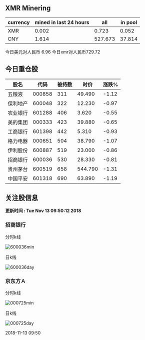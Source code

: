 ## XMR Minering

|currency|mined in last 24 hours|all|in pool|
|---|---|---|---|
|XMR|0.002|0.723|0.052|
|CNY|1.614|527.673|37.814|

今日美元对人民币 6.96	今日xmr对人民币729.72


## 今日重仓股 

|股名|代码|被持数|时价|涨跌%|
|---|---|---|---|---|
|五粮液|000858|311|49.490|-1.12|
|保利地产|600048|322|12.230|-0.97|
|农业银行|601288|406|3.620|-0.55|
|美的集团|000333|423|39.880|-0.65|
|工商银行|601398|442|5.310|-0.93|
|格力电器|000651|504|38.790|-1.07|
|伊利股份|600887|519|23.000|-0.86|
|招商银行|600036|530|28.330|-0.81|
|贵州茅台|600519|658|544.790|-1.31|
|中国平安|601318|690|63.890|-1.19|

## 关注股信息
**更新时间 : Tue Nov 13 09:50:12 2018**
### 招商银行 
分时k线

![600036min](http://image.sinajs.cn/newchart/min/n/sh600036.gif)

日k线

![600036day](http://image.sinajs.cn/newchart/daily/n/sh600036.gif)

### 京东方Ａ 
分时k线

![000725min](http://image.sinajs.cn/newchart/min/n/sz000725.gif)

日k线

![000725day](http://image.sinajs.cn/newchart/daily/n/sz000725.gif)

2018-11-13 09:50